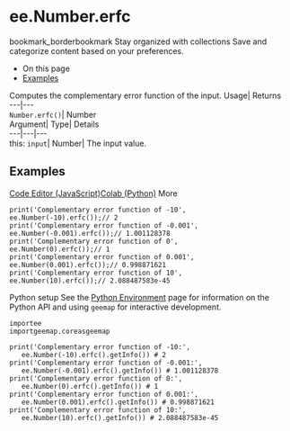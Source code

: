  
#  ee.Number.erfc
bookmark_borderbookmark Stay organized with collections  Save and categorize content based on your preferences.
  * On this page
  * [Examples](https://developers.google.com/earth-engine/apidocs/ee-number-erfc#examples)


Computes the complementary error function of the input. 
Usage| Returns  
---|---  
`Number.erfc()`| Number  
Argument| Type| Details  
---|---|---  
this: `input`| Number| The input value.  
## Examples
[Code Editor (JavaScript)](https://developers.google.com/earth-engine/apidocs/ee-number-erfc#code-editor-javascript-sample)[Colab (Python)](https://developers.google.com/earth-engine/apidocs/ee-number-erfc#colab-python-sample) More
```
print('Complementary error function of -10',
ee.Number(-10).erfc());// 2
print('Complementary error function of -0.001',
ee.Number(-0.001).erfc());// 1.001128378
print('Complementary error function of 0',
ee.Number(0).erfc());// 1
print('Complementary error function of 0.001',
ee.Number(0.001).erfc());// 0.998871621
print('Complementary error function of 10',
ee.Number(10).erfc());// 2.088487583e-45
```
Python setup
See the [ Python Environment](https://developers.google.com/earth-engine/guides/python_install) page for information on the Python API and using `geemap` for interactive development.
```
importee
importgeemap.coreasgeemap
```
```
print('Complementary error function of -10:',
   ee.Number(-10).erfc().getInfo()) # 2
print('Complementary error function of -0.001:',
   ee.Number(-0.001).erfc().getInfo()) # 1.001128378
print('Complementary error function of 0:',
   ee.Number(0).erfc().getInfo()) # 1
print('Complementary error function of 0.001:',
   ee.Number(0.001).erfc().getInfo()) # 0.998871621
print('Complementary error function of 10:',
   ee.Number(10).erfc().getInfo()) # 2.088487583e-45
```

